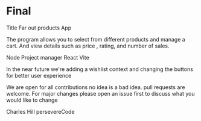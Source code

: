 # Final
Title
Far out products App
<!-- Description -->
The program allows you to select from different products and manage a cart. And view details such as price , rating, and number of sales.

<!-- Installations -->
Node Project manager
React
Vite
<!--  Roadmap-->
In the near future we're adding a wishlist context and changing the buttons for better user experience
<!-- Contributing -->
We are open for all contributions no idea is a bad idea. pull requests are welcome. For major changes please open an issue first to discuss what you would like to change
<!-- Authors an Acknowledgments -->
Charles Hill 
persevereCode

